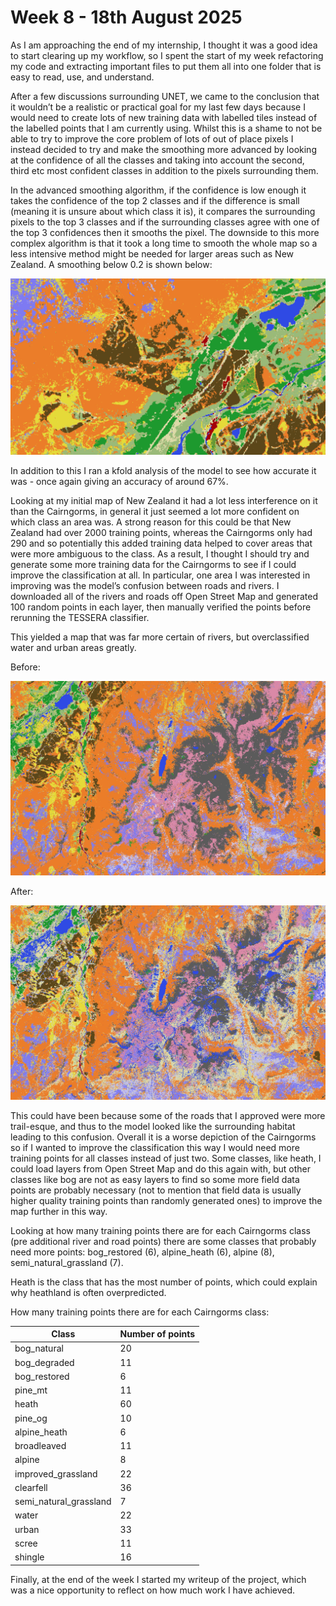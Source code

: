 # Week 8 - 18th August 2025

As I am approaching the end of my internship, I thought it was a good idea to start clearing up my workflow, so I spent the start of my week refactoring my code and extracting important files to put them all into one folder that is easy to read, use, and understand.

After a few discussions surrounding UNET, we came to the conclusion that it wouldn’t be a realistic or practical goal for my last few days because I would need to create lots of new training data with labelled tiles instead of the labelled points that I am currently using. Whilst this is a shame to not be able to try to improve the core problem of lots of out of place pixels I instead decided to try and make the smoothing more advanced by looking at the confidence of all the classes and taking into account the second, third etc most confident classes in addition to the pixels surrounding them.

In the advanced smoothing algorithm, if the confidence is low enough it takes the confidence of the top 2 classes and if the difference is small (meaning it is unsure about which class it is), it compares the surrounding pixels to the top 3 classes and if the surrounding classes agree with one of the top 3 confidences then it smooths the pixel. The downside to this more complex algorithm is that it took a long time to smooth the whole map so a less intensive method might be needed for larger areas such as New Zealand.
A smoothing below 0.2 is shown below:

![A colour map showing the results of the advanced smoothing result](/images/week8/advanced_smoothing_0.2.png)

In addition to this I ran a kfold analysis of the model to see how accurate it was - once again giving an accuracy of around 67%.

Looking at my initial map of New Zealand it had a lot less interference on it than the Cairngorms, in general it just seemed a lot more confident on which class an area was. A strong reason for this could be that New Zealand had over 2000 training points, whereas the Cairngorms only had 290 and so potentially this added training data helped to cover areas that were more ambiguous to the class. As a result, I thought I should try and generate some more training data for the Cairngorms to see if I could improve the classification at all. In particular, one area I was interested in improving was the model’s confusion between roads and rivers. I downloaded all of the rivers and roads off Open Street Map and generated 100 random points in each layer, then manually verified the points before rerunning the TESSERA classifier.

This yielded a map that was far more certain of rivers, but overclassified water and urban areas greatly.

Before:

![A colour map showing the map before adding lots of river and road training points](/images/week8/pre_river_and_road_map.png)

After:

![A colour map showing the results of adding lots of river and road training points](/images/week8/river_and_road_map.png)

This could have been because some of the roads that I approved were more trail-esque, and thus to the model looked like the surrounding habitat leading to this confusion. Overall it is a worse depiction of the Cairngorms so if I wanted to improve the classification this way I would need more training points for all classes instead of just two. Some classes, like heath, I could load layers from Open Street Map and do this again with, but other classes like bog are not as easy layers to find so some more field data points are probably necessary (not to mention that field data is usually higher quality training points than randomly generated ones) to improve the map further in this way.

Looking at how many training points there are for each Cairngorms class (pre additional river and road points) there are some classes that probably need more points: bog_restored (6), alpine_heath (6), alpine (8), semi_natural_grassland (7).

Heath is the class that has the most number of points, which could explain why heathland is often overpredicted.

How many training points there are for each Cairngorms class:

| Class | Number of points |
| --- | --- |
| bog_natural | 20 |
| bog_degraded | 11 |
| bog_restored | 6 |
| pine_mt | 11 |
| heath | 60 |
| pine_og | 10 |
| alpine_heath | 6 |
| broadleaved | 11 |
| alpine | 8 |
| improved_grassland | 22 |
| clearfell | 36 |
| semi_natural_grassland | 7 |
| water | 22 |
| urban | 33 |
| scree | 11 |
| shingle | 16 |

Finally, at the end of the week I started my writeup of the project, which was a nice opportunity to reflect on how much work I have achieved.
